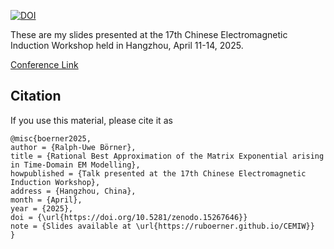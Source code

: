 [![DOI](https://zenodo.org/badge/DOI/10.5281/zenodo.15267646.svg)](https://doi.org/10.5281/zenodo.15267646)

These are my slides presented at the 17th Chinese Electromagnetic Induction Workshop held in Hangzhou, April 11-14, 2025.

[Conference Link](www.cemiw.cn)

## Citation

If you use this material, please cite it as

```
@misc{boerner2025,
author = {Ralph-Uwe Börner},
title = {Rational Best Approximation of the Matrix Exponential arising in Time-Domain EM Modelling},
howpublished = {Talk presented at the 17th Chinese Electromagnetic Induction Workshop},
address = {Hangzhou, China},
month = {April},
year = {2025},
doi = {\url{https://doi.org/10.5281/zenodo.15267646}}
note = {Slides available at \url{https://ruboerner.github.io/CEMIW}}
}
```